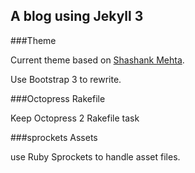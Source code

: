 ## A blog using Jekyll 3


###Theme

Current theme based on  [Shashank Mehta](https://shashankmehta.in/archive/2012/greyshade.html). 

Use Bootstrap 3 to rewrite.


###Octopress Rakefile


Keep Octopress 2 Rakefile task



###sprockets Assets

use Ruby Sprockets to handle asset files.


